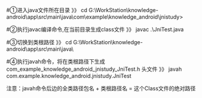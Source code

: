 #①进入java文件所在目录
》》 cd G:\WorkStation\knowledge-android\app\src\main\java\com\example\knowledge_android\jnistudy>

#②执行javac编译命令,在当前目录生成class文件
》》 javac .\JniTest.java

#③切换到类根路径
》》 cd G:\WorkStation\knowledge-android\app\src\main\java\

#④执行javah命令，将在类根路径下生成 com_example_knowledge_android_jnistudy_JniTest.h 头文件
》》 javah com.example.knowledge_android.jnistudy.JniTest


注意：javah命令后边的全类路径包名 + 类根路径名 = 这个Class文件的绝对路径





